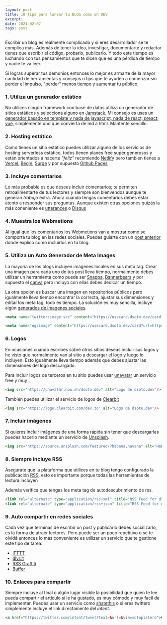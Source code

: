 ```yaml
---
layout: post
title: 10 Tips para lanzar tu BLOG como un DEV
excerpt:
date: 2021-02-07
tags: post
---
```


Escribir un blog es realmente complicado y si eres desarrollador se te complica más. Además de tener la idea, investigar, documentarte y redactar tienes que escribir el código, probarlo, publicarlo. Y todo este tiempo es luchando con tus pensamientos que te dicen que es una pérdida de tiempo y nadie te va leer.

Si logras superar tus demonios entonces lo mejor es armarte de la mayor cantidad de herramientas y consejos o tips que te ayuden a comenzar sin perder el impulso, "perder" menos tiempo y aumentar tu público.

### 1. Utiliza un generador estático

No utilices ningún framework con base de datos utiliza un generador de sitios estáticos y selecciona alguno en [Jamstack](https://jamstack.org). Mi consejo es uses un [generador basado en template y nada de javascript, nada de react, preact, vue](/posts/y-ahora-en-que-desarrollo-mi-blog/), simplemente uno que convierta de md a html. Mantente sencillo.

### 2. Hosting estático

Como tienes un sitio estático puedes utilizar alguno de los servicios de hosting serverless estático, todos tienen planes free super generosos y están orientados a hacerte _"feliz"_ recomiendo [Netlify](https://netlify.com) pero también tienes a [Vercel](https://vercel.com), [Begin](https://begin.com), [Surge](https://surge.sh) y por supuesto [Github Pages](https://pages.github.com/)

### 3. Incluye comentarios

Lo más probable es que desees incluir comentarios; te permiten retroalimentarte de tus lectores y siempre son bienvendos aunque te generan _trabajo_ extra. Ahora cuando tengas comentarios debes estar atento a responder sus preguntas. Aunque existen otras opciones quizás la más coneniente es [utterances](https://utteranc.es/) o [Disqus](https://disqus.com/)

### 4. Muestra los Webmetions

Al igual que los comentarios los Webmetions van a mostrar como se comporta tu blog en las redes sociales. Puedes guiarte con un [post anterior](/posts/incluyendo-las-webmetions-en-el-blog/) donde explico como incluirlos en tu blog. 

### 5. Utiliza un Auto Generador de Meta Images 

La mayoría de los blogs incluyen imágenes locales en sus meta tag. Crear una imagen para cada uno de tus post lleva tiempo, normalmente debes utilizar un herramienta como puede ser [Snappa](https://snappa.com/), [Bannerbears](https://www.bannerbear.com/) y por supuesto el [canva](https://www.canva.com/) pero incluyo con ellas debes dedicar un tiempo.

La otra opción es buscar una imagen en repositorios públicos pero igualmente lleva tiempo encontrar la correcta, ajustar sus dimensiones y editar los meta tag, todo es tiempo. La solución es muy sencilla, incluye algún [generados de imagenes sociales](/posts/4-generadores-de-imagenes-sociales/).

```html
<meta name="twitter:image:src" content="https://usecard.dsoto.dev/card?url=https://dsoto.dev/posts/10-tips-para-lanzar-tu-blog-como-un-dev/&theme=yingyang">

<meta name="og:image" content="https://usecard.dsoto.dev/card?url=https://dsoto.dev/posts/10-tips-para-lanzar-tu-blog-como-un-dev/&theme=yingyang">
```

### 6. Logos

En ocasiones cuando escribes sobre otros sitios deseas incluir sus logos y he visto que normalmente van al sitio a descargar el logo y luego lo incluyen. Esto igualmente lleva tiempo además que debes ajustar las dimensiones del logo descargado. 

Para incluir logos de terceros en tu sitio puedes usar [unavatar](https://unavatar.now.sh) un servicio free y muy .

```html
<img src="https://unavatar.now.sh/dsoto.dev" alt="Logo de dsoto.dev"/>
```

También puedes utilizar el servicio de logos de [Clearbit](https://clearbit.com/docs#logo-api)

```html
<img src="https://logo.clearbit.com/dev.to" alt="Logo de dsoto.dev"/>
```

### 7. Incluir imágenes

Si quieres incluir imágenes de una forma rápida sin tener que descargarlas puedes hacerlo mediante un servicio de [Unsplash](https://unsplash.com/).  

```html
<img src="https://source.unsplash.com/featured/?habana,havana" alt="Habana photo from Unsplash"/>
```

### 8. Siempre incluye RSS

Asegúrate que la plataforma que utilices en tu blog tengo configurado la publicación [RSS](https://dsoto.dev/feed.xml), esto es importante porque todas las herramientas de lectura incluyen

Además verifica que tengas los meta tag de autodescubrimiento de rss.

```html
<link rel="alternate" type="application/rss+xml" title="RSS Feed for dsoto.dev" href="/feed.xml" />
<link rel="alternate" type="application/rss+json" title="RSS Feed for dsoto.dev" href="/feed.json" />
```

### 9. Auto compartir en redes sociales

Cada vez que terminas de escribir un post y publicarlo debes socializarlo, es la forma de atraer lectores. Pero puede ser un poco repetitivo o se te olvidá entonces lo más conveniente es utilizar un servicio que te gestione este tipo de tarea:

* [IFTTT](https://ifttt.com/applets/EsftGLhR-rss-to-twitter?term=twitter)
* [dlvr.it](https://dlvrit.com/)
* [RSS Graffiti](http://www.rssgraffiti.com/)
* [Buffer](https://buffer.com/)

### 10. Enlaces para compartir

Siempre incluye al final o algún lugar visible la posibilidad que quien te lee pueda compartir el artículo si le ha gustado, es muy cómodo y muy facil de implementar. Puedes usar un servicio como [shatethis](https://sharethis.com) o si eres twittero simplemente incluye el link directamente del _intent_.

```html
<a href="https://twitter.com/intent/tweet?text=&url=&via=sotoplatero">Compartir en Twitter</a>
```




